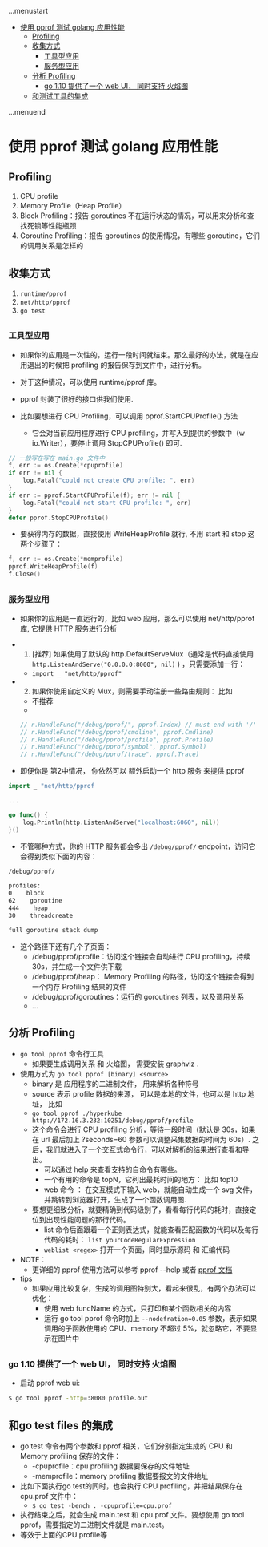 ...menustart

 - [使用 pprof 测试 golang 应用性能](#8ec32b199f9a9a6ce8a763ba4073c7d0)
     - [Profiling](#1a226c2f1347809a185b8567ba1fc5a7)
     - [收集方式](#2de72cd86d6ee0cf5da415280e9faeb6)
         - [工具型应用](#d2d36738c9707ef71ede62277101dad5)
         - [服务型应用](#743a11634b020d87ee3e35723fd383d0)
     - [分析 Profiling](#2dc9540acc752760e72345ad9529d612)
         - [go 1.10 提供了一个 web UI， 同时支持 火焰图](#628f3bfbcd42ebb9c0e60322c9cdfce8)
     - [和测试工具的集成](#a553668c7b1f4095c932a2d77faae894)

...menuend


<h2 id="8ec32b199f9a9a6ce8a763ba4073c7d0"></h2>


# 使用 pprof 测试 golang 应用性能

<h2 id="1a226c2f1347809a185b8567ba1fc5a7"></h2>


## Profiling

 1. CPU profile
 2. Memory Profile（Heap Profile）
 3. Block Profiling：报告 goroutines 不在运行状态的情况，可以用来分析和查找死锁等性能瓶颈
 4. Goroutine Profiling：报告 goroutines 的使用情况，有哪些 goroutine，它们的调用关系是怎样的

<h2 id="2de72cd86d6ee0cf5da415280e9faeb6"></h2>


## 收集方式

 1. `runtime/pprof`
 2. `net/http/pprof`
 3. `go test`

<h2 id="d2d36738c9707ef71ede62277101dad5"></h2>


### 工具型应用

 - 如果你的应用是一次性的，运行一段时间就结束。那么最好的办法，就是在应用退出的时候把 profiling 的报告保存到文件中，进行分析。
 - 对于这种情况，可以使用 runtime/pprof 库。
 - pprof 封装了很好的接口供我们使用.

 - 比如要想进行 CPU Profiling，可以调用 pprof.StartCPUProfile() 方法
    - 它会对当前应用程序进行 CPU profiling，并写入到提供的参数中（w io.Writer），要停止调用 StopCPUProfile() 即可.

```go
// 一般写在写在 main.go 文件中
f, err := os.Create(*cpuprofile)
if err != nil {
    log.Fatal("could not create CPU profile: ", err)
}
if err := pprof.StartCPUProfile(f); err != nil {
    log.Fatal("could not start CPU profile: ", err)
}
defer pprof.StopCPUProfile()
```

 - 要获得内存的数据，直接使用 WriteHeapProfile 就行, 不用 start 和 stop 这两个步骤了：

```go
f, err := os.Create(*memprofile)
pprof.WriteHeapProfile(f)
f.Close()
```

<h2 id="743a11634b020d87ee3e35723fd383d0"></h2>


### 服务型应用

 - 如果你的应用是一直运行的，比如 web 应用，那么可以使用 net/http/pprof 库, 它提供 HTTP 服务进行分析
 - 1. [推荐] 如果使用了默认的 http.DefaultServeMux（通常是代码直接使用 `http.ListenAndServe("0.0.0.0:8000", nil)` ) ，只需要添加一行：
    - `import _ "net/http/pprof"`
 - 2. 如果你使用自定义的 Mux，则需要手动注册一些路由规则： 比如
    - 不推荐
    - 
    ```go
    // r.HandleFunc("/debug/pprof/", pprof.Index) // must end with '/' 
    // r.HandleFunc("/debug/pprof/cmdline", pprof.Cmdline)
    // r.HandleFunc("/debug/pprof/profile", pprof.Profile)
    // r.HandleFunc("/debug/pprof/symbol", pprof.Symbol)
    // r.HandleFunc("/debug/pprof/trace", pprof.Trace)
    ```

 - 即便你是 第2中情况， 你依然可以 额外启动一个 http 服务 来提供 pprof

```go
import _ "net/http/pprof 

...

go func() {
    log.Println(http.ListenAndServe("localhost:6060", nil))
}()
```


 - 不管哪种方式，你的 HTTP 服务都会多出 `/debug/pprof/` endpoint，访问它会得到类似下面的内容：

```html
/debug/pprof/

profiles:
0    block
62    goroutine
444    heap
30    threadcreate

full goroutine stack dump
```

 - 这个路径下还有几个子页面：
    - /debug/pprof/profile：访问这个链接会自动进行 CPU profiling，持续 30s，并生成一个文件供下载
    - /debug/pprof/heap： Memory Profiling 的路径，访问这个链接会得到一个内存 Profiling 结果的文件
    - /debug/pprof/goroutines：运行的 goroutines 列表，以及调用关系
    - ... 


<h2 id="2dc9540acc752760e72345ad9529d612"></h2>


## 分析 Profiling 

 - `go tool pprof` 命令行工具
    - 如果要生成调用关系 和 火焰图， 需要安装 graphviz .
 - 使用方式为 `go tool pprof [binary] <source>`
    - binary 是 应用程序的二进制文件， 用来解析各种符号 
    - source 表示 profile 数据的来源，  可以是本地的文件，也可以是 http 地址， 比如
    - `go tool pprof ./hyperkube http://172.16.3.232:10251/debug/pprof/profile`
    - 这个命令会进行 CPU profiling 分析，等待一段时间（默认是 30s，如果在 url 最后加上 ?seconds=60 参数可以调整采集数据的时间为 60s）. 之后，我们就进入了一个交互式命令行，可以对解析的结果进行查看和导出。
        - 可以通过 help 来查看支持的自命令有哪些。
        - 一个有用的命令是 topN，它列出最耗时间的地方： 比如 top10
        - web 命令 ： 在交互模式下输入 web，就能自动生成一个 svg 文件，并跳转到浏览器打开，生成了一个函数调用图.
    - 要想更细致分析，就要精确到代码级别了，看看每行代码的耗时，直接定位到出现性能问题的那行代码。
        - list 命令后面跟着一个正则表达式，就能查看匹配函数的代码以及每行代码的耗时： `list yourCodeRegularExpression`
        - `weblist <regex>`  打开一个页面，同时显示源码 和 汇编代码
 - NOTE：
    - 更详细的 pprof 使用方法可以参考 pprof --help 或者 [pprof 文档](https://github.com/google/pprof/tree/master/doc)
 - tips
    - 如果应用比较复杂，生成的调用图特别大，看起来很乱，有两个办法可以优化：
        - 使用 web funcName 的方式，只打印和某个函数相关的内容
        - 运行 go tool pprof 命令时加上 `--nodefration=0.05` 参数，表示如果调用的子函数使用的 CPU、memory 不超过 5%，就忽略它，不要显示在图片中

<h2 id="628f3bfbcd42ebb9c0e60322c9cdfce8"></h2>


### go 1.10 提供了一个 web UI， 同时支持 火焰图

 - 启动 pprof web ui:

```bash
$ go tool pprof -http=:8080 profile.out
```



<h2 id="a553668c7b1f4095c932a2d77faae894"></h2>


## 和go test files 的集成

- go test 命令有两个参数和 pprof 相关，它们分别指定生成的 CPU 和 Memory profiling 保存的文件：
    - -cpuprofile：cpu profiling 数据要保存的文件地址
    - -memprofile：memory profiling 数据要报文的文件地址
- 比如下面执行go test的同时，也会执行 CPU profiling，并把结果保存在 cpu.prof 文件中：
    - `$ go test -bench . -cpuprofile=cpu.prof`
- 执行结束之后，就会生成 main.test 和 cpu.prof 文件。要想使用 go tool pprof，需要指定的二进制文件就是 main.test。
- 等效于上面的CPU profile等 






